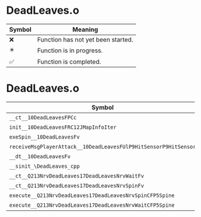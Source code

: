 # DeadLeaves.o
| Symbol | Meaning 
| ------------- | ------------- 
| :x: | Function has not yet been started. 
| :eight_pointed_black_star: | Function is in progress. 
| :white_check_mark: | Function is completed. 


# DeadLeaves.o
| Symbol | Decompiled? |
| ------------- | ------------- |
| `__ct__10DeadLeavesFPCc` | :white_check_mark: |
| `init__10DeadLeavesFRC12JMapInfoIter` | :white_check_mark: |
| `exeSpin__10DeadLeavesFv` | :white_check_mark: |
| `receiveMsgPlayerAttack__10DeadLeavesFUlP9HitSensorP9HitSensor` | :white_check_mark: |
| `__dt__10DeadLeavesFv` | :white_check_mark: |
| `__sinit_\DeadLeaves_cpp` | :white_check_mark: |
| `__ct__Q213NrvDeadLeaves17DeadLeavesNrvWaitFv` | :white_check_mark: |
| `__ct__Q213NrvDeadLeaves17DeadLeavesNrvSpinFv` | :white_check_mark: |
| `execute__Q213NrvDeadLeaves17DeadLeavesNrvSpinCFP5Spine` | :white_check_mark: |
| `execute__Q213NrvDeadLeaves17DeadLeavesNrvWaitCFP5Spine` | :white_check_mark: |
